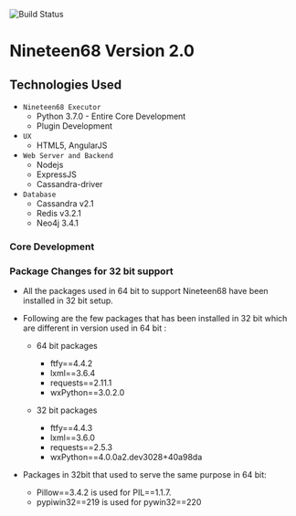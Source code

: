 ![Build Status](https://dev.azure.com/dimensionlabs/Nineteen68/_apis/build/status/Nineteen68?branchName=master)

# Nineteen68 Version 2.0

## Technologies Used
* `Nineteen68 Executor`
    * Python 3.7.0 - Entire Core Development
    * Plugin Development 
* `UX`
    * HTML5, AngularJS
* `Web Server and Backend`
    * Nodejs
    * ExpressJS
    * Cassandra-driver
* `Database`
    * Cassandra v2.1
    * Redis v3.2.1
    * Neo4j 3.4.1

### Core Development

### Package Changes for 32 bit support
* All the packages used in 64 bit to support Nineteen68 have been installed in 32 bit setup.

* Following are the few packages that has been installed in 32 bit which are different in version used in 64 bit :
    * 64 bit packages
        * ftfy==4.4.2
        * lxml==3.6.4
        * requests==2.11.1
        * wxPython==3.0.2.0
        
    * 32 bit packages                                           
        * ftfy==4.4.3                                                  
        * lxml==3.6.0
        * requests==2.5.3
        * wxPython==4.0.0a2.dev3028+40a98da  

* Packages in 32bit that used to serve the same purpose in 64 bit:
    * Pillow==3.4.2 is used for PIL==1.1.7.
    * pypiwin32==219 is used for pywin32==220

